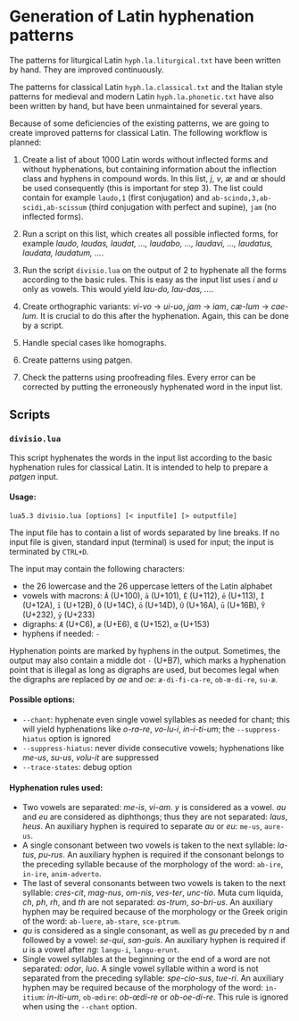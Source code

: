 # Generation of Latin hyphenation patterns

The patterns for liturgical Latin `hyph.la.liturgical.txt` have been written by
hand. They are improved continuously.

The patterns for classical Latin `hyph.la.classical.txt` and the Italian style
patterns for medieval and modern Latin `hyph.la.phonetic.txt` have also been
written by hand, but have been unmaintained for several years.

Because of some deficiencies of the existing patterns, we are going to create
improved patterns for classical Latin. The following workflow is planned:

1. Create a list of about 1000 Latin words without inflected forms and without
hyphenations, but containing information about the inflection class and hyphens
in compound words. In this list, *j*, *v*, *æ* and *œ* should be used
consequently (this is important for step 3). The list could contain for example
`laudo,1` (first conjugation) and `ab-scindo,3,ab-scidi,ab-scissum` (third
conjugation with perfect and supine), `jam` (no inflected forms).

2. Run a script on this list, which creates all possible inflected forms, for
example *laudo, laudas, laudat, ..., laudabo, ..., laudavi, ..., laudatus,
laudata, laudatum, ...*.

3. Run the script `divisio.lua` on the output of 2 to hyphenate all the forms
according to the basic rules. This is easy as the input list uses *i* and *u*
only as vowels. This would yield *lau-do, lau-das, ...*.

4. Create orthographic variants: *vi-vo* → *ui-uo*, *jam* → *iam*,
*cæ-lum* → *cae-lum*. It is crucial to do this after the hyphenation. Again,
this can be done by a script.

5. Handle special cases like homographs.

6. Create patterns using patgen.

7. Check the patterns using proofreading files. Every error can be corrected by
putting the erroneously hyphenated word in the input list.

## Scripts

### `divisio.lua`

This script hyphenates the words in the input list according to the basic
hyphenation rules for classical Latin. It is intended to help to prepare a
*patgen* input.

#### Usage:
	lua5.3 divisio.lua [options] [< inputfile] [> outputfile]

The input file has to contain a list of words separated by line breaks. If no
input file is given, standard input (terminal) is used for input; the input is
terminated by `CTRL+D`.

The input may contain the following characters:
- the 26 lowercase and the 26 uppercase letters of the Latin alphabet
- vowels with macrons: `Ā` (U+100), `ā` (U+101), `Ē` (U+112), `ē` (U+113), `Ī`
  (U+12A), `ī` (U+12B), `Ō` (U+14C), `ō` (U+14D), `Ū` (U+16A), `ū` (U+16B), `Ȳ`
  (U+232), `ȳ` (U+233)
- digraphs: `Æ` (U+C6), `æ` (U+E6), `Œ` (U+152), `œ` (U+153)
- hyphens if needed: `-`

Hyphenation points are marked by hyphens in the output. Sometimes, the output
may also contain a middle dot `·` (U+B7), which marks a hyphenation point that
is illegal as long as digraphs are used, but becomes legal when the digraphs
are replaced by *ae* and *oe*: `æ·di-fi-ca-re`, `ob-œ·di-re`, `su·æ`.

#### Possible options:
- `--chant`: hyphenate even single vowel syllables as needed for chant; this
  will yield hyphenations like *o-ra-re*, *vo-lu-i*, *in-i-ti-um*; the
  `--suppress-hiatus` option is ignored
- `--suppress-hiatus`: never divide consecutive vowels; hyphenations like
  *me-us*, *su-us*, *volu-it* are suppressed
- `--trace-states`: debug option

#### Hyphenation rules used:
- Two vowels are separated: *me-is*, *vi-am*. *y* is considered as a vowel.
  *au* and *eu* are considered as diphthongs; thus they are not separated:
  *laus*, *heus*. An auxiliary hyphen is required to separate *au* or *eu*:
  `me-us`, `aure-us`.
- A single consonant between two vowels is taken to the next syllable:
  *la-tus*, *pu-rus*. An auxiliary hyphen is required if the consonant belongs
  to the preceding syllable because of the morphology of the word: `ab-ire`,
  `in-ire`, `anim-adverto`.
- The last of several consonants between two vowels is taken to the next
  syllable: *cres-cit*, *mag-nus*, *om-nis*, *ves-ter*, *unc-tio*. Muta cum
  liquida, *ch*, *ph*, *rh*, and *th* are not separated: *as-trum*,
  *so-bri-us*. An auxiliary hyphen may be required because of the morphology or
  the Greek origin of the word: `ab-luere`, `ab-stare`, `sce-ptrum`.
- *qu* is considered as a single consonant, as well as *gu* preceded by *n* and
  followed by a vowel: *se-qui*, *san-guis*. An auxiliary hyphen is required
  if *u* is a vowel after *ng*: `langu-i`, `langu-erunt`.
- Single vowel syllables at the beginning or the end of a word are not
  separated: *odor*, *luo*. A single vowel syllable within a word is not
  separated from the preceding syllable: *spe-cio-sus*, *tue-ri*. An auxiliary
  hyphen may be required because of the morphology of the word: `in-itium`:
  *in-iti-um*, `ob-œdire`: *ob-œdi-re* or *ob-oe-di-re*. This rule is ignored
  when using the `--chant` option.
